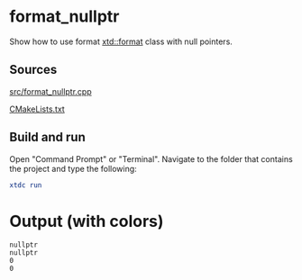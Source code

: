 # format_nullptr

Show how to use format [xtd::format](https://gammasoft71.github.io/xtd/reference_guides/latest/_format_page.html) class with null pointers.

## Sources

[src/format_nullptr.cpp](src/format_nullptr.cpp)

[CMakeLists.txt](CMakeLists.txt)

## Build and run

Open "Command Prompt" or "Terminal". Navigate to the folder that contains the project and type the following:

```cmake
xtdc run
```

# Output (with colors)

```
nullptr
nullptr
0
0
```

